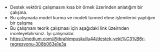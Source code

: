 - Destek vektörü çalışmasını kısa bir örnek üzerinden anlatığım bir çalışma.
- Bu çalışmada model kurma ve modeli tunned etme işlemlerini yaptığım bir çalışma
- Bu çalışmanı teorik çalışması için aşağıdaki link üzeirnden inceleyebilirsiniz. İyi çalışmalar.
- https://medium.com/@ibrahimpuskullu44/destek-vekt%C3%B6r-regresyonu-308b063e1e3a
